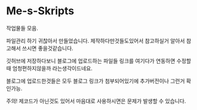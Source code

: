 # Me-s-Skripts
작업물들 모음.

파일관리 하기 귀찮아서 만들었습니다.
제작하다만것들도있어서 참고하실거 알아서 참고해서 쓰시면 좋을것같습니다.

깃허브에 저장하다보니 블로그에 업로드하는 파일들 링크를 여기다가 연동하면 수정할때 엄청편하지않을까 라는생각이드네요.


블로그에 업로드한것들은 모두 블로그 링크가 첨부되어있기에 추가버전이나 그런거 확인가능.

주의! 제코드가 아닌것도 있어서 마음대로 사용하시면은 문제가 발생할 수 있습니다. 
